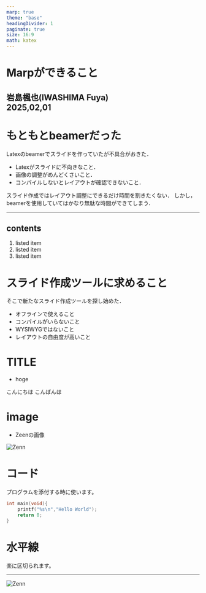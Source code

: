 ```yaml
---
marp: true
theme: "base"
headingDivider: 1
paginate: true
size: 16:9
math: katex
---
```


# Marpができること
<!-- _class: lead -->

## 岩島楓也(IWASHIMA Fuya)<br>2025,02,01

# もともとbeamerだった
<!-- _class: witht -->

<div>

Latexのbeamerでスライドを作っていたが不具合がおきた．

- Latexがスライドに不向きなこと．
- 画像の調整がめんどくさいこと．
- コンパイルしないとレイアウトが確認できないこと．

スライド作成ではレイアウト調整にできるだけ時間を割きたくない．
しかし，beamerを使用していてはかなり無駄な時間ができてしまう．
</div>

---
<!-- _class: split -->
<div class=ldiv>

## contents
</div>

<div class=rdiv>

1. listed item
1. listed item
1. listed item
</div>

# スライド作成ツールに求めること
<!-- _class: witht -->

<div>

そこで新たなスライド作成ツールを探し始めた．

- オフラインで使えること
- コンパイルがいらないこと
- WYSIWYGではないこと
- レイアウトの自由度が高いこと
</div>

# TITLE

- hoge

こんにちは
こんばんは

# image

- Zeenの画像

![Zenn](https://zenn.dev/images/logo.png)

# コード

プログラムを添付する時に使います。

```c
int main(void){
    printf("%s\n","Hello World");
    return 0;
}
```

# 水平線

楽に区切られます。

---

![Zenn](https://zenn.dev/images/logo.png)
